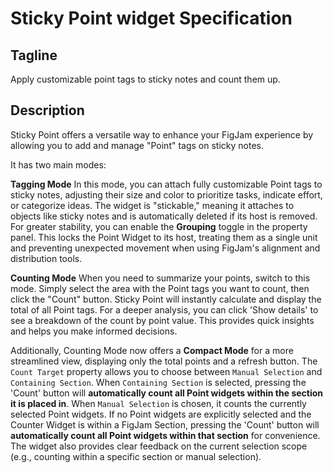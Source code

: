 # Sticky Point widget Specification

## Tagline
Apply customizable point tags to sticky notes and count them up.

## Description
Sticky Point offers a versatile way to enhance your FigJam experience by allowing you to add and manage "Point" tags on sticky notes.

It has two main modes:

**Tagging Mode**
In this mode, you can attach fully customizable Point tags to sticky notes, adjusting their size and color to prioritize tasks, indicate effort, or categorize ideas. The widget is "stickable," meaning it attaches to objects like sticky notes and is automatically deleted if its host is removed. For greater stability, you can enable the **Grouping** toggle in the property panel. This locks the Point Widget to its host, treating them as a single unit and preventing unexpected movement when using FigJam's alignment and distribution tools.

**Counting Mode**
When you need to summarize your points, switch to this mode. Simply select the area with the Point tags you want to count, then click the "Count" button. Sticky Point will instantly calculate and display the total of all Point tags. For a deeper analysis, you can click 'Show details' to see a breakdown of the count by point value. This provides quick insights and helps you make informed decisions.

Additionally, Counting Mode now offers a **Compact Mode** for a more streamlined view, displaying only the total points and a refresh button. The `Count Target` property allows you to choose between `Manual Selection` and `Containing Section`. When `Containing Section` is selected, pressing the 'Count' button will **automatically count all Point widgets within the section it is placed in**. When `Manual Selection` is chosen, it counts the currently selected Point widgets. If no Point widgets are explicitly selected and the Counter Widget is within a FigJam Section, pressing the 'Count' button will **automatically count all Point widgets within that section** for convenience. The widget also provides clear feedback on the current selection scope (e.g., counting within a specific section or manual selection).